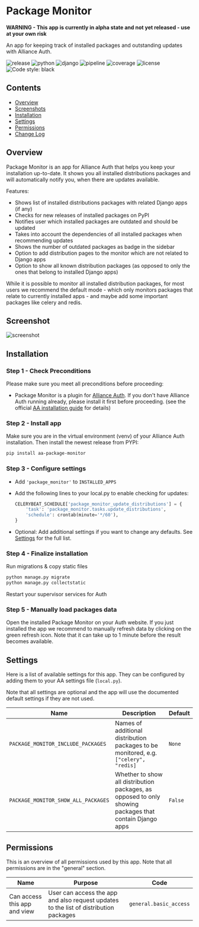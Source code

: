# Package Monitor

**WARNING - This app is currently in alpha state and not yet released - use at your own risk**

An app for keeping track of installed packages and outstanding updates with Alliance Auth.

![release](https://img.shields.io/pypi/v/aa-package-monitor?label=release) ![python](https://img.shields.io/pypi/pyversions/aa-package-monitor) ![django](https://img.shields.io/pypi/djversions/aa-package-monitor?label=django) ![pipeline](https://gitlab.com/ErikKalkoken/aa-package-monitor/badges/master/pipeline.svg) ![coverage](https://gitlab.com/ErikKalkoken/aa-package-monitor/badges/master/coverage.svg) ![license](https://img.shields.io/badge/license-MIT-green) ![Code style: black](https://img.shields.io/badge/code%20style-black-000000.svg)

## Contents

- [Overview](#overview)
- [Screenshots](#screenshots)
- [Installation](#installation)
- [Settings](#settings)
- [Permissions](#permissions)
- [Change Log](CHANGELOG.md)

## Overview

Package Monitor is an app for Alliance Auth that helps you keep your installation up-to-date. It shows you all installed distributions packages and will automatically notify you, when there are updates available.

Features:

- Shows list of installed distributions packages with related Django apps (if any)
- Checks for new releases of installed packages on PyPI
- Notifies user which installed packages are outdated and should be updated
- Takes into account the dependencies of all installed packages when recommending updates
- Shows the number of outdated packages as badge in the sidebar
- Option to add distribution pages to the monitor which are not related to Django apps
- Option to show all known distribution packages (as opposed to only the ones that belong to installed Django apps)

While it is possible to monitor all installed distribution packages, for most users we recommend the default mode - which only monitors packages that relate to currently installed apps - and maybe add some important packages like celery and redis.

## Screenshot

![screenshot](https://i.imgur.com/9ZMz1ji.png)

## Installation

### Step 1 - Check Preconditions

Please make sure you meet all preconditions before proceeding:

- Package Monitor is a plugin for [Alliance Auth](https://gitlab.com/allianceauth/allianceauth). If you don't have Alliance Auth running already, please install it first before proceeding. (see the official [AA installation guide](https://allianceauth.readthedocs.io/en/latest/installation/auth/allianceauth/) for details)

### Step 2 - Install app

Make sure you are in the virtual environment (venv) of your Alliance Auth installation. Then install the newest release from PYPI:

```bash
pip install aa-package-monitor
```

### Step 3 - Configure settings

- Add `'package_monitor'` to `INSTALLED_APPS`
- Add the following lines to your local.py to enable checking for updates:

    ```Python
    CELERYBEAT_SCHEDULE['package_monitor_update_distributions'] = {
        'task': 'package_monitor.tasks.update_distributions',
        'schedule': crontab(minute='*/60'),
    }
    ```

- Optional: Add additional settings if you want to change any defaults. See [Settings](#settings) for the full list.

### Step 4 - Finalize installation

Run migrations & copy static files

```bash
python manage.py migrate
python manage.py collectstatic
```

Restart your supervisor services for Auth

### Step 5 - Manually load packages data

Open the installed Package Monitor on your Auth website. If you just installed the app we recommend to manually refresh data by clicking on the green refresh icon. Note that it can take up to 1 minute before the result becomes available.

## Settings

Here is a list of available settings for this app. They can be configured by adding them to your AA settings file (`local.py`).

Note that all settings are optional and the app will use the documented default settings if they are not used.

Name | Description | Default
-- | -- | --
`PACKAGE_MONITOR_INCLUDE_PACKAGES`| Names of additional distribution packages to be monitored, e.g. `["celery", "redis]`  | `None`
`PACKAGE_MONITOR_SHOW_ALL_PACKAGES`| Whether to show all distribution packages, as opposed to only showing packages that contain Django apps  | `False`

## Permissions

This is an overview of all permissions used by this app. Note that all permissions are in the "general" section.

Name | Purpose | Code
-- | -- | --
Can access this app and view | User can access the app and also request updates to the list of distribution packages |  `general.basic_access`
